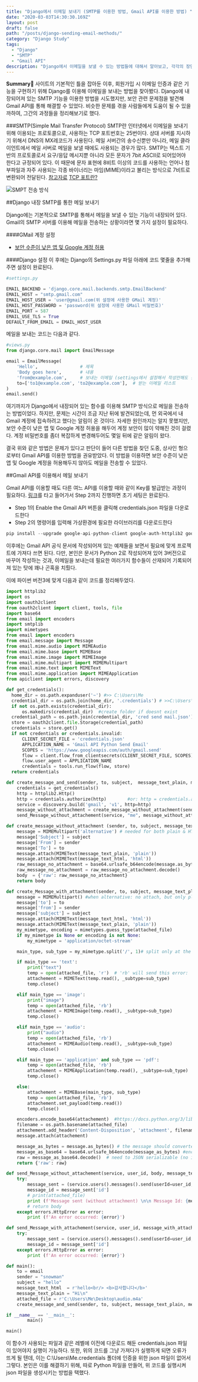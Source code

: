 ```yaml
---
title: "Django에서 이메일 보내기 (SMTP를 이용한 방법, Gmail API를 이용한 방법) "
date: "2020-03-03T14:30:30.169Z"
layout: post
draft: false
path: "/posts/django-sending-email-methods/"
category: "Django Study"
tags:
  - "Django"
  - "SMTP"
  - "Gmail API"
description: "Django에서 이메일을 보낼 수 있는 방법들에 대해서 알아보고, 각각의 장단점을 비교해보자"
---
```


**Summary** 사이트의 기본적인 틀을 잡아둔 이후, 회원가입 시 이메일 인증과 같은 기능을 구현하기 위해 Django를 이용해 이메일을 보내는 방법을 찾아봤다. Django에 내장되어져 있는 SMTP 기능을 이용한 방법을 시도했지만, 보안 관련 문제점을 발견해 Gmail API를 통해 해결할 수 있었다. 비슷한 문제를 겪을 사람들에게 도움이 될 수 있을까하여, 그간의 과정들을 정리해보기로 했다.

###SMTP(Simple Mail Transfer Protocol)
SMTP란 인터넷에서 이메일을 보내기 위해 이용되는 프로토콜으로, 사용하는 TCP 포트번호는 25번이다. 상대 서버를 지시하기 위해서 DNS의 MX레코드가 사용된다. 메일 서버간의 송수신뿐만 아니라, 메일 클라이언트에서 메일 서버로 메일을 보낼 때에도 사용되는 경우가 많다.
SMTP는 텍스트 기반의 프로토콜로서 요구/응답 메시지뿐 아니라 모든 문자가 7bit ASCII로 되어있어야 한다고 규정되어 있다. 이 때문에 문자 표현에 8비트 이상의 코드를 사용하는 언어나 첨부파일과 자주 사용되는 각종 바이너리는 마임(MIME)이라고 불리는 방식으로 7비트로 변환되어 전달된다. [참고자료](https://en.wikipedia.org/wiki/Simple_Mail_Transfer_Protocol) [TCP 포트란?](#)


![SMPT 전송 방식](./1.png)

##Django 내장 SMTP를 통한 메일 보내기

Django에는 기본적으로 SMTP를 통해서 메일을 보낼 수 있는 기능이 내장되어 있다.
Gmail의 SMTP 서버를 이용해 메일을 전송하는 상황이라면 몇 가지 설정이 필요하다.

####GMail 계정 설정
+ [보안 수준이 낮은 앱 및 Google 계정 허용](https://myaccount.google.com/lesssecureapps?pli=1)

####Django 설정
이 후에는 Django의 Settings.py 파일 아래에 코드 몇줄을 추가해주면 설정이 완료된다.

```python
#settings.py

EMAIL_BACKEND = 'django.core.mail.backends.smtp.EmailBackend'
EMAIL_HOST = "smtp.gmail.com"
EMAIL_HOST_USER = 'user@gmail.com(위 설정에 사용한 GMail 계정)'
EMAIL_HOST_PASSWORD = 'password(위 설정에 사용한 GMail 비밀번호)'
EMAIL_PORT = 587
EMAIL_USE_TLS = True
DEFAULT_FROM_EMAIL = EMAIL_HOST_USER
```

메일을 보내는 코드는 다음과 같다.
```python
#views.py
from django.core.mail import EmailMessage

email = EmailMessage(
    'Hello',                # 제목
    'Body goes here',       # 내용
    'from@example.com',     # 보내는 이메일 (settings에서 설정해서 작성안해도 됨)
    to=['to1@example.com', 'to2@example.com'],  # 받는 이메일 리스트
)
email.send()
```

여기까지가 Django에서 내장되어 있는 함수를 이용해 SMTP 방식으로 메일을 전송하는 방법이었다. 하지만, 문제는 시간이 조금 지난 뒤에 발견되었는데, 먼 외국에서 내 Gmail 계정에 접속하려고 했다는 알림이 온 것이다. 자세한 원인까지는 알지 못했지만, 보안 수준이 낮은 앱 및 Google 계정 허용을 해두어 계정 보안이 많이 약해진 것이 걸렸다. 계정 비밀번호를 좀더 복잡하게 변경해두어도 몇일 뒤에 같은 알림이 왔다.

결국 위와 같은 방법은 문제가 있다고 판단이 들어 다른 방법을 찾던 도중, 상사인 형으로부터 Gmail API를 이용한 방법을 권유받았다. 이 방법을 이용하면 보안 수준이 낮은 앱 및 Google 계정을 허용해두지 않아도 메일을 전송할 수 있었다.

##Gmail API를 이용해서 메일 보내기

Gmail API를 이용할 때도 다른 여느 API를 이용할 때와 같이 Key를 발급받는 과정이 필요하다.
[링크](https://developers.google.com/gmail/api/quickstart/python)를 타고 들어가서 Step 2까지 진행하면 초기 세팅은 완료된다.

+ Step 1의 Enable the Gmail API 버튼을 클릭해 credentials.json 파일을 다운로드한다
+ Step 2의 명령어를 입력해 가상환경에 필요한 라이브러리를 다운로드한다

```python
pip install --upgrade google-api-python-client google-auth-httplib2 google-auth-oauthlib
```
이후에는 Gmail API 공식 문서에 작성되어져 있는 예제들을 보면서 필요에 맞게 프로젝트에 가져다 쓰면 된다. 다만, 본인은 문서가 Python 2로 작성되어져 있어 3버전으로 바꾸어 작성하는 것과, 이메일을 보내는데 필요한 여러가지 함수들이 산재되어 기록되어져 있는 탓에 꽤나 곤혹을 치뤘다. 

이에 파이썬 버전3에 맞게 다음과 같이 코드를 정리해두었다. 

```python
import httplib2
import os
import oauth2client
from oauth2client import client, tools, file
import base64
from email import encoders
import smtplib  
import mimetypes
from email import encoders
from email.message import Message
from email.mime.audio import MIMEAudio
from email.mime.base import MIMEBase
from email.mime.image import MIMEImage
from email.mime.multipart import MIMEMultipart
from email.mime.text import MIMEText
from email.mime.application import MIMEApplication
from apiclient import errors, discovery

def get_credentials():
  home_dir = os.path.expanduser('~') #>> C:\Users\Me
  credential_dir = os.path.join(home_dir, '.credentials') # >>C:\Users\Me\.credentials   (it's a folder)
  if not os.path.exists(credential_dir):
      os.makedirs(credential_dir)  #create folder if doesnt exist
  credential_path = os.path.join(credential_dir, 'cred send mail.json')
  store = oauth2client.file.Storage(credential_path)
  credentials = store.get()
  if not credentials or credentials.invalid:
      CLIENT_SECRET_FILE = 'credentials.json'
      APPLICATION_NAME = 'Gmail API Python Send Email'
      SCOPES = 'https://www.googleapis.com/auth/gmail.send'
      flow = client.flow_from_clientsecrets(CLIENT_SECRET_FILE, SCOPES)
      flow.user_agent = APPLICATION_NAME
      credentials = tools.run_flow(flow, store)
  return credentials

def create_message_and_send(sender, to, subject,  message_text_plain, message_text_html, attached_file):
    credentials = get_credentials()
    http = httplib2.Http()
    http = credentials.authorize(http)        #or: http = credentials.authorize(httplib2.Http())
    service = discovery.build('gmail', 'v1', http=http)
    message_without_attachment = create_message_without_attachment(sender, to, subject, message_text_html, message_text_plain)
    send_Message_without_attachement(service, "me", message_without_attachment, message_text_plain)

def create_message_without_attachment (sender, to, subject, message_text_html, message_text_plain):
    message = MIMEMultipart('alternative') # needed for both plain & HTML (the MIME type is multipart/alternative)
    message['Subject'] = subject
    message['From'] = sender
    message['To'] = to
    message.attach(MIMEText(message_text_plain, 'plain'))
    message.attach(MIMEText(message_text_html, 'html'))
    raw_message_no_attachment = base64.urlsafe_b64encode(message.as_bytes())
    raw_message_no_attachment = raw_message_no_attachment.decode()
    body  = {'raw': raw_message_no_attachment}
    return body

def create_Message_with_attachment(sender, to, subject, message_text_plain, message_text_html, attached_file):
    message = MIMEMultipart() #when alternative: no attach, but only plain_text
    message['to'] = to
    message['from'] = sender
    message['subject'] = subject
    message.attach(MIMEText(message_text_html, 'html'))
    message.attach(MIMEText(message_text_plain, 'plain'))
    my_mimetype, encoding = mimetypes.guess_type(attached_file)
    if my_mimetype is None or encoding is not None:
        my_mimetype = 'application/octet-stream' 

    main_type, sub_type = my_mimetype.split('/', 1)# split only at the first '/'

    if main_type == 'text':
        print("text")
        temp = open(attached_file, 'r')  # 'rb' will send this error: 'bytes' object has no attribute 'encode'
        attachement = MIMEText(temp.read(), _subtype=sub_type)
        temp.close()

    elif main_type == 'image':
        print("image")
        temp = open(attached_file, 'rb')
        attachement = MIMEImage(temp.read(), _subtype=sub_type)
        temp.close()

    elif main_type == 'audio':
        print("audio")
        temp = open(attached_file, 'rb')
        attachement = MIMEAudio(temp.read(), _subtype=sub_type)
        temp.close()            

    elif main_type == 'application' and sub_type == 'pdf':   
        temp = open(attached_file, 'rb')
        attachement = MIMEApplication(temp.read(), _subtype=sub_type)
        temp.close()

    else:                              
        attachement = MIMEBase(main_type, sub_type)
        temp = open(attached_file, 'rb')
        attachement.set_payload(temp.read())
        temp.close()

    encoders.encode_base64(attachement)  #https://docs.python.org/3/library/email-examples.html
    filename = os.path.basename(attached_file)
    attachement.add_header('Content-Disposition', 'attachment', filename=filename) # name preview in email
    message.attach(attachement) 

    message_as_bytes = message.as_bytes() # the message should converted from string to bytes.
    message_as_base64 = base64.urlsafe_b64encode(message_as_bytes) #encode in base64 (printable letters coding)
    raw = message_as_base64.decode()  # need to JSON serializable (no idea what does it means)
    return {'raw': raw} 

def send_Message_without_attachement(service, user_id, body, message_text_plain):
    try:
        message_sent = (service.users().messages().send(userId=user_id, body=body).execute())
        message_id = message_sent['id']
        # print(attached_file)
        print (f'Message sent (without attachment) \n\n Message Id: {message_id}\n\n Message:\n\n {message_text_plain}')
        # return body
    except errors.HttpError as error:
        print (f'An error occurred: {error}')

def send_Message_with_attachement(service, user_id, message_with_attachment, message_text_plain, attached_file):
    try:
        message_sent = (service.users().messages().send(userId=user_id, body=message_with_attachment).execute())
        message_id = message_sent['id']
    except errors.HttpError as error:
        print (f'An error occurred: {error}')

def main():
    to = email
    sender = "snowman"
    subject = "hello"
    message_text_html  = r'hello<br/> <b>감사합니다</b>'
    message_text_plain = "Hi\n"
    attached_file = r'C:\Users\Me\Desktop\audio.m4a'
    create_message_and_send(sender, to, subject, message_text_plain, message_text_html, attached_file)

if __name__ == '__main__':
        main()

main()
```

이 함수가 사용되는 파일과 같은 레벨에 이전에 다운로드 해둔 credentials.json 파일이 있어야지 실행이 가능하다.
또한, 위의 코드를 그냥 가져다가 실행하게 되면 오류가 뜨게 될 텐데, 이는 C:\Users\Me\.credentials 폴더에 인증을 위한 json 파일이 없어서 그렇다.
본인은 이를 해결하기 위해, 따로 Python 파일을 만들어, 위 코드를 실행시켜 json 파일을 생성시키는 방법을 택했다.
